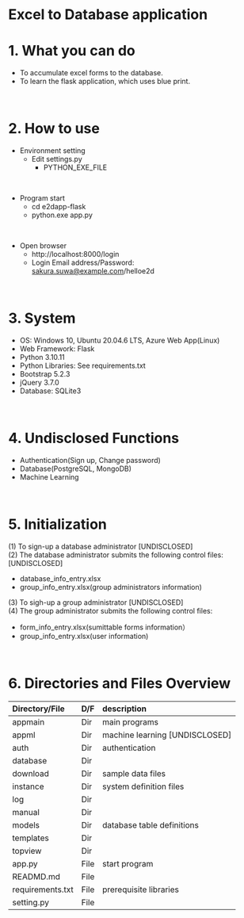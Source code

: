 # Excel to Database application

# 1. What you can do

* To accumulate excel forms to the database.<br>
* To learn the flask application, which uses blue print.

<br>

# 2. How to use

* Environment setting
  * Edit settings.py
    * PYTHON_EXE_FILE

<br>

* Program start
  * cd e2dapp-flask
  * python.exe app.py

<br>

* Open browser
  * http://localhost:8000/login
  * Login Email address/Password: sakura.suwa@example.com/helloe2d

<br>

# 3. System
* OS: Windows 10, Ubuntu 20.04.6 LTS, Azure Web App(Linux)
* Web Framework: Flask
* Python 3.10.11
* Python Libraries: See requirements.txt
* Bootstrap 5.2.3
* jQuery 3.7.0
* Database: SQLite3

<br>

# 4. Undisclosed Functions
* Authentication(Sign up, Change password)
* Database(PostgreSQL, MongoDB)
* Machine Learning

<br>

# 5. Initialization
(1) To sign-up a database administrator [UNDISCLOSED]<br>
(2) The database administrator submits the following control files: [UNDISCLOSED]<br>
   * database_info_entry.xlsx<br>
   * group_info_entry.xlsx(group administrators information)<br>

(3) To sigh-up a group administrator [UNDISCLOSED]<br>
(4) The group administrator submits the following control files:<br>
  * form_info_entry.xlsx(sumittable forms information）<br>
  * group_info_entry.xlsx(user information)

<br>

# 6. Directories and Files Overview

| Directory/File |D/F| description |
| :------------- | :-| :---------- |
| appmain | Dir | main programs |
| appml | Dir | machine learning [UNDISCLOSED] |
| auth | Dir | authentication |
| database | Dir ||
| download | Dir | sample data files |
| instance | Dir | system definition files |
| log | Dir ||
| manual | Dir ||
| models | Dir | database table definitions |
| templates | Dir ||
| topview | Dir ||
| app.py  | File | start program |
| READMD.md | File ||
| requirements.txt | File | prerequisite libraries |
| setting.py | File ||

